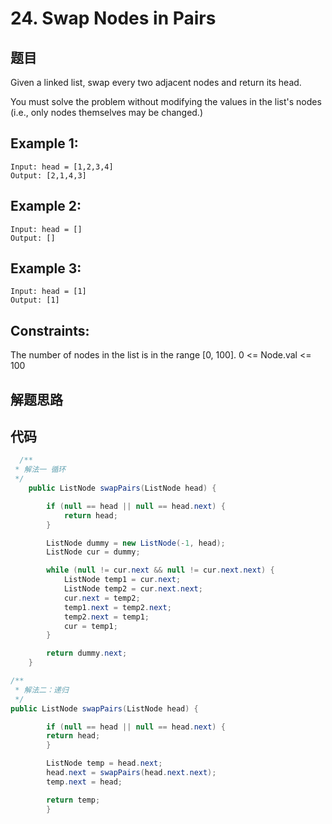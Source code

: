 # 24. Swap Nodes in Pairs

## 题目

Given a linked list, swap every two adjacent nodes and return its head.

You must solve the problem without modifying the values in the list's nodes (i.e., only nodes themselves may be changed.)

## Example 1:
```
Input: head = [1,2,3,4]
Output: [2,1,4,3]
```

## Example 2:

```
Input: head = []
Output: []
```

## Example 3:

```
Input: head = [1]
Output: [1]
```

## Constraints:

The number of nodes in the list is in the range [0, 100].
0 <= Node.val <= 100

## 解题思路

## 代码

```java
  /**
 * 解法一 循环
 */
    public ListNode swapPairs(ListNode head) {

        if (null == head || null == head.next) {
            return head;
        }

        ListNode dummy = new ListNode(-1, head);
        ListNode cur = dummy;

        while (null != cur.next && null != cur.next.next) {
            ListNode temp1 = cur.next;
            ListNode temp2 = cur.next.next;
            cur.next = temp2;
            temp1.next = temp2.next;
            temp2.next = temp1;
            cur = temp1;
        }

        return dummy.next;
    }

/**
 * 解法二：递归
 */
public ListNode swapPairs(ListNode head) {

        if (null == head || null == head.next) {
        return head;
        }

        ListNode temp = head.next;
        head.next = swapPairs(head.next.next);
        temp.next = head;

        return temp;
        }

```